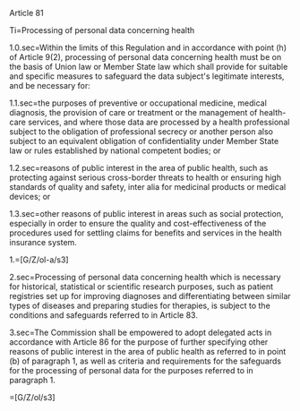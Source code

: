 Article 81

Ti=Processing of personal data concerning health

1.0.sec=Within the limits of this Regulation and in accordance with point (h) of Article 9(2), processing of personal data concerning health must be on the basis of Union law or Member State law which shall provide for suitable and specific measures to safeguard the data subject's legitimate interests, and be necessary for:

1.1.sec=the purposes of preventive or occupational medicine, medical diagnosis, the provision of care or treatment or the management of health-care services, and where those data are processed by a health professional subject to the obligation of professional secrecy or another person also subject to an equivalent obligation of confidentiality under Member State law or rules established by national competent bodies; or

1.2.sec=reasons of public interest in the area of public health, such as protecting against serious cross-border threats to health or ensuring high standards of quality and safety, inter alia for medicinal products or medical devices; or

1.3.sec=other reasons of public interest in areas such as social protection, especially in order to ensure the quality and cost-effectiveness of the procedures used for settling claims for benefits and services in the health insurance system.

1.=[G/Z/ol-a/s3]

2.sec=Processing of personal data concerning health which is necessary for historical, statistical or scientific research purposes, such as patient registries set up for improving diagnoses and differentiating between similar types of diseases and preparing studies for therapies, is subject to the conditions and safeguards referred to in Article 83.

3.sec=The Commission shall be empowered to adopt delegated acts in accordance with Article 86 for the purpose of further specifying other reasons of public interest in the area of public health as referred to in point (b) of paragraph 1, as well as criteria and requirements for the safeguards for the processing of personal data for the purposes referred to in paragraph 1.

=[G/Z/ol/s3]
